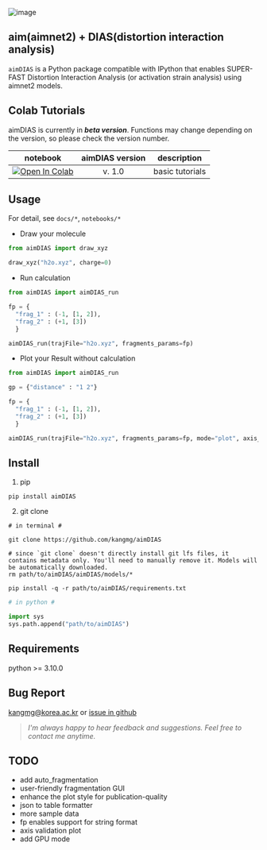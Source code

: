 ![image](https://github.com/kangmg/aimDIAS/assets/59556369/cb3a401d-6ea2-4a26-85e4-085c143d6485)

aim(aimnet2) + DIAS(distortion interaction analysis)
---
`aimDIAS` is a Python package compatible with IPython that enables SUPER-FAST Distortion Interaction Analysis (or activation strain analysis) using aimnet2 models.

## Colab Tutorials
aimDIAS is currently in ***beta version***. Functions may change depending on the version, so please check the version number.

|notebook| aimDIAS version|description|
|:-:|:-:|:-:|
|[![Open In Colab](https://colab.research.google.com/assets/colab-badge.svg)](link) | v. 1.0 | basic tutorials |

## Usage
For detail, see `docs/*`, `notebooks/*`

- Draw your molecule
```python
from aimDIAS import draw_xyz

draw_xyz("h2o.xyz", charge=0)
```
  
- Run calculation
```python
from aimDIAS import aimDIAS_run

fp = {
  "frag_1" : (-1, [1, 2]),
  "frag_2" : (+1, [3])
  }

aimDIAS_run(trajFile="h2o.xyz", fragments_params=fp)
```

- Plot your Result without calculation
```python
from aimDIAS import aimDIAS_run

gp = {"distance" : "1 2"}

fp = {
  "frag_1" : (-1, [1, 2]),
  "frag_2" : (+1, [3])
  }

aimDIAS_run(trajFile="h2o.xyz", fragments_params=fp, mode="plot", axis_type="distance", geo_param=gp)
```

## Install
1. pip 
```shell
pip install aimDIAS
```

2. git clone
```shell
# in terminal #

git clone https://github.com/kangmg/aimDIAS

# since `git clone` doesn't directly install git lfs files, it contains metadata only. You'll need to manually remove it. Models will be automatically downloaded.
rm path/to/aimDIAS/aimDIAS/models/*

pip install -q -r path/to/aimDIAS/requirements.txt
```
```python
# in python #

import sys
sys.path.append("path/to/aimDIAS")
```

## Requirements
python >= 3.10.0

## Bug Report
kangmg@korea.ac.kr or [issue in github](https://github.com/kangmg/aimDIAS/issues)

> *I'm always happy to hear feedback and suggestions. Feel free to contact me anytime.*

## TODO
- add auto_fragmentation
- user-friendly fragmentation GUI
- enhance the plot style for publication-quality
- json to table formatter
- more sample data
- fp enables support for string format
- axis validation plot
- add GPU mode
